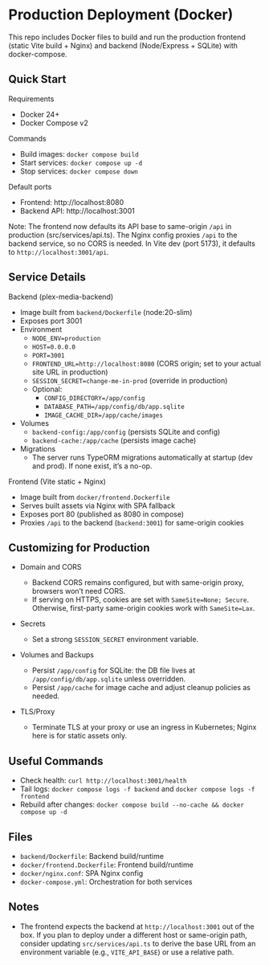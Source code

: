 # Production Deployment (Docker)

This repo includes Docker files to build and run the production frontend (static Vite build + Nginx) and backend (Node/Express + SQLite) with docker-compose.

## Quick Start

Requirements
- Docker 24+
- Docker Compose v2

Commands
- Build images: `docker compose build`
- Start services: `docker compose up -d`
- Stop services: `docker compose down`

Default ports
- Frontend: http://localhost:8080
- Backend API: http://localhost:3001

Note: The frontend now defaults its API base to same-origin `/api` in production (src/services/api.ts). The Nginx config proxies `/api` to the backend service, so no CORS is needed. In Vite dev (port 5173), it defaults to `http://localhost:3001/api`.

## Service Details

Backend (plex-media-backend)
- Image built from `backend/Dockerfile` (node:20-slim)
- Exposes port 3001
- Environment
  - `NODE_ENV=production`
  - `HOST=0.0.0.0`
  - `PORT=3001`
  - `FRONTEND_URL=http://localhost:8080` (CORS origin; set to your actual site URL in production)
  - `SESSION_SECRET=change-me-in-prod` (override in production)
  - Optional:
    - `CONFIG_DIRECTORY=/app/config`
    - `DATABASE_PATH=/app/config/db/app.sqlite`
    - `IMAGE_CACHE_DIR=/app/cache/images`
- Volumes
  - `backend-config:/app/config` (persists SQLite and config)
  - `backend-cache:/app/cache` (persists image cache)
- Migrations
  - The server runs TypeORM migrations automatically at startup (dev and prod). If none exist, it’s a no-op.

Frontend (Vite static + Nginx)
- Image built from `docker/frontend.Dockerfile`
- Serves built assets via Nginx with SPA fallback
- Exposes port 80 (published as 8080 in compose)
- Proxies `/api` to the backend (`backend:3001`) for same-origin cookies

## Customizing for Production

- Domain and CORS
  - Backend CORS remains configured, but with same-origin proxy, browsers won’t need CORS.
  - If serving on HTTPS, cookies are set with `SameSite=None; Secure`. Otherwise, first-party same-origin cookies work with `SameSite=Lax`.

- Secrets
  - Set a strong `SESSION_SECRET` environment variable.

- Volumes and Backups
  - Persist `/app/config` for SQLite: the DB file lives at `/app/config/db/app.sqlite` unless overridden.
  - Persist `/app/cache` for image cache and adjust cleanup policies as needed.

- TLS/Proxy
  - Terminate TLS at your proxy or use an ingress in Kubernetes; Nginx here is for static assets only.

## Useful Commands

- Check health: `curl http://localhost:3001/health`
- Tail logs: `docker compose logs -f backend` and `docker compose logs -f frontend`
- Rebuild after changes: `docker compose build --no-cache && docker compose up -d`

## Files

- `backend/Dockerfile`: Backend build/runtime
- `docker/frontend.Dockerfile`: Frontend build/runtime
- `docker/nginx.conf`: SPA Nginx config
- `docker-compose.yml`: Orchestration for both services

## Notes

- The frontend expects the backend at `http://localhost:3001` out of the box. If you plan to deploy under a different host or same-origin path, consider updating `src/services/api.ts` to derive the base URL from an environment variable (e.g., `VITE_API_BASE`) or use a relative path.
